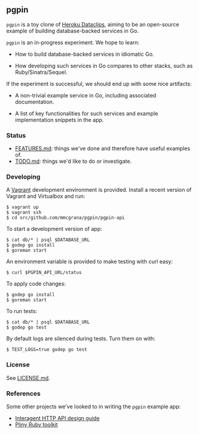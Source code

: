 ## pgpin

`pgpin` is a toy clone of [Heroku Dataclips](https://dataclips.heroku.com),
aiming to be an open-source example of building
database-backed services in Go.

`pgpin` is an in-progress experiment. We hope to learn:

* How to build database-backed services in idiomatic Go.

* How developing such services in Go compares to other
  stacks, such as Ruby/Sinatra/Sequel.

If the experiment is successful, we should end up with some
nice artifacts:

* A non-trivial example service in Go, including associated
  documentation.

* A list of key functionalities for such services and
  example implementation snippets in the app.

### Status

* [FEATURES.md](FEATURES.md): things we've done and
  therefore have useful examples of.
* [TODO.md](TODO.md): things we'd like to do or investigate.

### Developing

A [Vagrant](http://www.vagrantup.com/) development
environment is provided. Install a recent version of Vagrant
and Virtualbox and run:

```console
$ vagrant up
$ vagrant ssh
$ cd src/github.com/mmcgrana/pgpin/pgpin-api
```

To start a development version of app:

```console
$ cat db/* | psql $DATABASE_URL
$ godep go install
$ goreman start
```

An environment variable is provided to make testing with
curl easy:

```console
$ curl $PGPIN_API_URL/status
```

To apply code changes:

```console
$ godep go install
$ goreman start
```

To run tests:

```console
$ cat db/* | psql $DATABASE_URL
$ godep go test
```

By default logs are silenced during tests. Turn them on
with:

```console
$ TEST_LOGS=true godep go test
```

### License

See [LICENSE.md](LICENSE.md).

### References

Some other projects we've looked to in writing the `pgpin`
example app:

* [Interagent HTTP API design guide](https://github.com/interagent/http-api-design)
* [Pliny Ruby toolkit](https://github.com/interagent/pliny)
